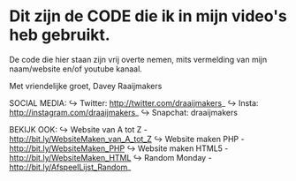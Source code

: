 # Dit zijn de CODE die ik in mijn video's heb gebruikt.

De code die hier staan zijn vrij overte nemen, mits vermelding van mijn naam/website en/of youtube kanaal.

Met vriendelijke groet, 
Davey Raaijmakers 

SOCIAL MEDIA:
↪ Twitter: http://twitter.com/draaijmakers_
↪ Insta: http://instagram.com/draaijmakers_
↪ Snapchat: draaijmakers

BEKIJK OOK:
↪ Website van A tot Z - http://bit.ly/WebsiteMaken_van_A_tot_Z
↪ Website maken PHP - http://bit.ly/WebsiteMaken_PHP
↪ Website maken HTML5 - http://bit.ly/WebsiteMaken_HTML
↪ Random Monday - http://bit.ly/AfspeelLijst_Random_
